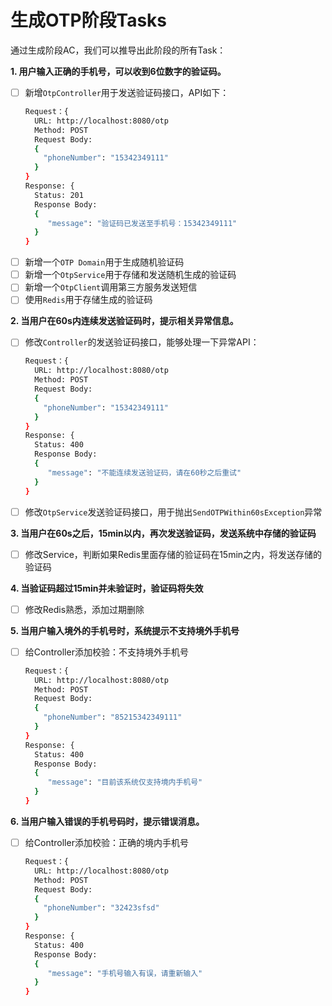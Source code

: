 # 生成OTP阶段Tasks

通过生成阶段AC，我们可以推导出此阶段的所有Task：

**1. 用户输入正确的手机号，可以收到6位数字的验证码。**

- [ ] 新增`OtpController`用于发送验证码接口，API如下：
    ```bash
    Request：{
      URL: http://localhost:8080/otp
      Method: POST
      Request Body: 
      {
        "phoneNumber": "15342349111"
      }
    }
    Response: {
      Status: 201
      Response Body:
      {
         "message": "验证码已发送至手机号：15342349111"
      }
    }
    ```
- [ ] 新增一个`OTP Domain`用于生成随机验证码
- [ ] 新增一个`OtpService`用于存储和发送随机生成的验证码
- [ ] 新增一个`OtpClient`调用第三方服务发送短信
- [ ] 使用`Redis`用于存储生成的验证码

**2. 当用户在60s内连续发送验证码时，提示相关异常信息。**
- [ ] 修改`Controller`的发送验证码接口，能够处理一下异常API：
    ```bash
    Request：{
      URL: http://localhost:8080/otp
      Method: POST
      Request Body: 
      {
        "phoneNumber": "15342349111"
      }
    }
    Response: {
      Status: 400
      Response Body:
      {
         "message": "不能连续发送验证码，请在60秒之后重试"
      }
    }
    ```
- [ ] 修改`OtpService`发送验证码接口，用于抛出`SendOTPWithin60sException`异常

**3. 当用户在60s之后，15min以内，再次发送验证码，发送系统中存储的验证码**
- [ ] 修改Service，判断如果Redis里面存储的验证码在15min之内，将发送存储的验证码

**4. 当验证码超过15min并未验证时，验证码将失效**
- [ ] 修改Redis熟悉，添加过期删除

**5. 当用户输入境外的手机号时，系统提示不支持境外手机号**
- [ ] 给Controller添加校验：不支持境外手机号
    ```bash
    Request：{
      URL: http://localhost:8080/otp
      Method: POST
      Request Body: 
      {
        "phoneNumber": "85215342349111"
      }
    }
    Response: {
      Status: 400
      Response Body:
      {
         "message": "目前该系统仅支持境内手机号"
      }
    }
    ```

**6. 当用户输入错误的手机号码时，提示错误消息。**
- [ ] 给Controller添加校验：正确的境内手机号
    ```bash
    Request：{
      URL: http://localhost:8080/otp
      Method: POST
      Request Body: 
      {
        "phoneNumber": "32423sfsd"
      }
    }
    Response: {
      Status: 400
      Response Body:
      {
         "message": "手机号输入有误，请重新输入"
      }
    }
    ```

